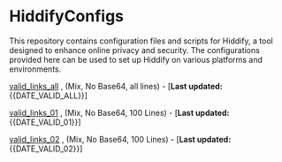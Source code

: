 # HiddifyConfigs

This repository contains configuration files and scripts for Hiddify, a tool designed to enhance online privacy and security. The configurations provided here can be used to set up Hiddify on various platforms and environments.

[valid_links_all](https://raw.githubusercontent.com/shinexus/LearnToProgram/refs/heads/master/HiddifyConfigs/bin/Debug/valid_links.txt) , (Mix, No Base64, all lines) - [**Last updated:** {{DATE_VALID_ALL}}]

[valid_links_01](https://raw.githubusercontent.com/shinexus/LearnToProgram/refs/heads/master/HiddifyConfigs/bin/Debug/valid_links_01.txt) , (Mix, No Base64, 100 Lines) - [**Last updated:** {{DATE_VALID_01}}]

[valid_links_02](https://raw.githubusercontent.com/shinexus/LearnToProgram/refs/heads/master/HiddifyConfigs/bin/Debug/valid_links_02.txt) , (Mix, No Base64, 100 Lines) - [**Last updated:** {{DATE_VALID_02}}]

